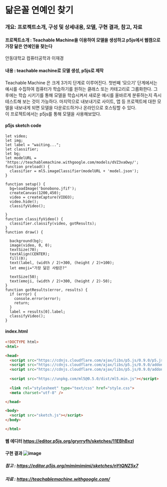 닮은꼴 연예인 찾기
==========
### 개요: 프로젝트소개, 구성 및 상세내용, 모델, 구현 결과, 참고, 자료 
#### **프로젝트소개** : Teachable Machine을 이용하여 모델을 생성하고 p5js에서 웹캠으로 가장 닮은 연예인을 찾는다
안동대학교 컴퓨터공학과 이재경   

#### **내용** : teachable machine로 모델 생성, p5js로 제작    
Teachable Machine 은 크게 3가지 단계로 이루어진다. 첫번째 ‘모으기’ 단계에서는 예시를 수집하여 컴퓨터가 학습하기를 원하는 클래스 또는 카테고리로 그룹화한다. 그 후에는 학습 시키기를 통해 모델을 학습시켜서 새로운 예시를 올바르게 분류하는지 즉시 테스트해 보는 것이 가능하다. 마지막으로 내보내기로 사이트, 앱 등 프로젝트에 대한 모델을 내보내게 되면 모델을 다운로드하거나 온라인으로 호스팅할 수 있다.	
이 프로젝트에서는 p5js를 통해 모델을 사용해보았다.

#### p5js sketch code

``` p5js
let video;
let img;
let label = "waiting...";
let classifier;
let bg;
let modelURL = 'https://teachablemachine.withgoogle.com/models/dVZ3vaOwy/';
function preload() {
  classifier = ml5.imageClassifier(modelURL + 'model.json');
}

function setup() {
  bg=loadImage('bonobono.jfif');
  createCanvas(1200,450);
  video = createCapture(VIDEO);
  video.hide();
  classifyVideo();
  
}
function classifyVideo() {
  classifier.classify(video, gotResults);
}
function draw() { 
  
  background(bg);
  image(video, 0, 0);
  textSize(70);
  textAlign(CENTER);
  fill(0);
  text(label, (width / 2)+300, (height / 2)+100);
  let emoji="가장 닮은 사람은?"
 
  textSize(50);
  text(emoji, (width / 2)+300, (height / 2)-50);
}
function gotResults(error, results) {
  if (error) {
    console.error(error);
    return;
  }
  label = results[0].label;
  classifyVideo();
}

```
#### index.html
``` html
<!DOCTYPE html>
<html>

<head>
  <script src="https://cdnjs.cloudflare.com/ajax/libs/p5.js/0.9.0/p5.js"></script>
  <script src="https://cdnjs.cloudflare.com/ajax/libs/p5.js/0.9.0/addons/p5.dom.min.js"></script>
  <script src="https://cdnjs.cloudflare.com/ajax/libs/p5.js/0.9.0/addons/p5.sound.min.js"></script>
  
  <script src="https://unpkg.com/ml5@0.5.0/dist/ml5.min.js"></script>
  
  <link rel="stylesheet" type="text/css" href="style.css">
  <meta charset="utf-8" />

</head>

<body>
  <script src="sketch.js"></script>
</body>

</html>
```

#### 웹 에디터  https://editor.p5js.org/gryrryfh/sketches/11EBhBxzl
#### 구현 결과 ![image](https://user-images.githubusercontent.com/50912987/208389548-c18996c8-0f7e-4078-a575-8a03e279a4be.png)

##### 참고 : https://editor.p5js.org/mimimimimi/sketches/nYtQNZ5x7
##### 자료 : https://teachablemachine.withgoogle.com/
